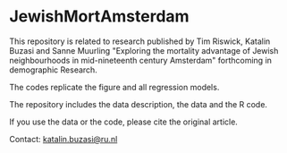 # JewishMortAmsterdam

This repository is related to research published by Tim Riswick, Katalin Buzasi and Sanne Muurling "Exploring the mortality advantage of Jewish neighbourhoods in mid-nineteenth century Amsterdam" forthcoming in demographic Research.

The codes replicate the figure and all regression models.

The repository includes the data description, the data and the R code.

If you use the data or the code, please cite the original article.

Contact: katalin.buzasi@ru.nl
